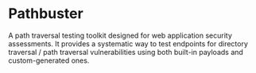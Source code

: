 # Pathbuster
A path traversal testing toolkit designed for web application security assessments. It provides a systematic way to test endpoints for directory traversal / path traversal vulnerabilities using both built-in payloads and custom-generated ones.
